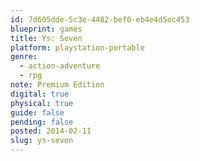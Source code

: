 ```yaml
---
id: 7d605dde-5c3e-4482-bef0-eb4e4d5ec453
blueprint: games
title: Ys: Seven
platform: playstation-portable
genre:
  - action-adventure
  - rpg
note: Premium Edition
digital: true
physical: true
guide: false
pending: false
posted: 2014-02-11
slug: ys-seven
---
```

